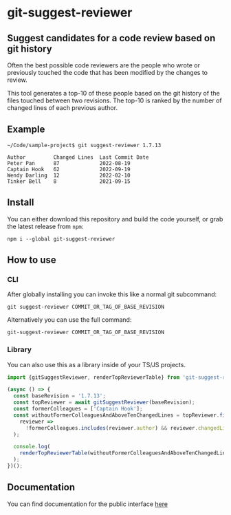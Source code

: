 # git-suggest-reviewer

## Suggest candidates for a code review based on git history

Often the best possible code reviewers are the people who wrote or previously
touched the code that has been modified by the changes to review.

This tool generates a top-10 of these people based on the git history of the
files touched between two revisions. The top-10 is ranked by the number of
changed lines of each previous author.

## Example

```
~/Code/sample-project$ git suggest-reviewer 1.7.13

Author         Changed Lines  Last Commit Date
Peter Pan      87             2022-08-19
Captain Hook   62             2022-09-19
Wendy Darling  12             2022-02-10
Tinker Bell    8              2021-09-15
```

## Install

You can either download this repository and build the code yourself, or grab the
latest release from `npm`:

```
npm i --global git-suggest-reviewer
```

## How to use

### CLI

After globally installing you can invoke this like a normal git subcommand:

```
git suggest-reviewer COMMIT_OR_TAG_OF_BASE_REVISION
```

Alternatively you can use the full command:

```
git-suggest-reviewer COMMIT_OR_TAG_OF_BASE_REVISION
```

### Library

You can also use this as a library inside of your TS/JS projects.

```ts
import {gitSuggestReviewer, renderTopReviewerTable} from 'git-suggest-reviewer';

(async () => {
  const baseRevision = '1.7.13';
  const topReviewer = await gitSuggestReviewer(baseRevision);
  const formerColleagues = ['Captain Hook'];
  const withoutFormerColleaguesAndAboveTenChangedLines = topReviewer.filter(
    reviewer =>
      !formerColleagues.includes(reviewer.author) && reviewer.changedLines > 10
  );

  console.log(
    renderTopReviewerTable(withoutFormerColleaguesAndAboveTenChangedLines)
  );
})();
```
## Documentation

You can find documentation for the public interface [here](https://ccntrq.github.io/git-suggest-reviewer/)